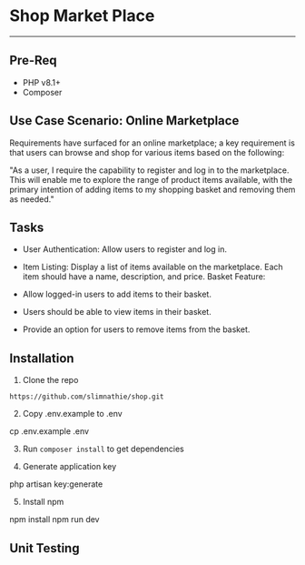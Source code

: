 # Shop Market Place #
----

## Pre-Req ##

* PHP v8.1+
* Composer

## Use Case Scenario: Online Marketplace

Requirements have surfaced for an online marketplace; a key requirement is that users can browse and shop for various items based on the following:

"As a user, I require the capability to register and log in to the marketplace. This will enable me to explore the range of product items available, with the primary intention of adding items to my shopping basket and removing them as needed."

## Tasks

- User Authentication: Allow users to register and log in.

- Item Listing: Display a list of items available on the marketplace. Each item should have a name, description, and price.
Basket Feature:
  
- Allow logged-in users to add items to their basket.

- Users should be able to view items in their basket.

- Provide an option for users to remove items from the basket.

## Installation

1. Clone the repo
```
https://github.com/slimnathie/shop.git
``` 

2. Copy .env.example to .env

cp .env.example .env

3. Run `composer install` to get dependencies

4. Generate application key

php artisan key:generate

5. Install npm

npm install
npm run dev

## Unit Testing



